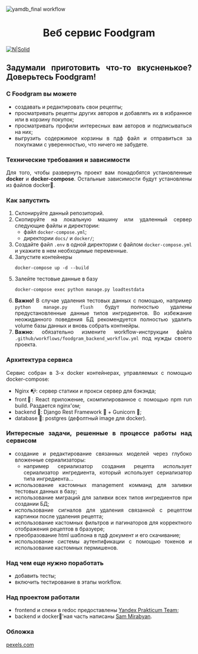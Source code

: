 
![yamdb_final workflow](https://github.com/sammirabyan/foodgram-project-react/actions/workflows/foodgram_backend_workflow.yml/badge.svg)


<div style="text-align: center">

# Веб сервис Foodgram

</div>

<div style="text-align: justify">

[![N|Solid](https://images.pexels.com/photos/3338497/pexels-photo-3338497.jpeg)](https://github.com/SamMirabyan/foodgram-project-react)

## Задумали приготовить что-то вкусненькое? Доверьтесь Foodgram!


### С Foodgram вы можете
- создавать и редактировать свои рецепты;
- просматривать рецепты других авторов и добавлять их в избранное или в корзину покупок;
- просматривать профили интересных вам авторов и подписываться на них;
- выгрузить содержимое корзины в пдф файл и отправиться за покупками с уверенностью, что ничего не забудете.

### Технические требования и зависимости

Для того, чтобы развернуть проект вам понадобятся установленные **docker** и **docker-compose**.
Остальные зависимости будут установлены из файлов docker:whale:.

### Как запустить
1. Склонируйте данный репозиторий.
2. Скопируйте на локальную машину или удаленный сервер следующие файлы и директории:
    - файл ```docker-compose.yml```;
    - директории ```docs/``` и ```docker/```;
3. Создайте файл ```.env``` в одной директории с файлом ```docker-compose.yml``` и укажите в нем необходимые переменные.
4. Запустите контейнеры
    ```
    docker-compose up -d --build
    ```
5. Залейте тестовые данные в базу
    ```
    docker-compose exec python manage.py loadtestdata
    ```
6. **Важно!** В случае удаления тестовых данных с помощью, например ```python manage.py flush``` будут полностью удалены предустановленные данные типов ингредиентов. Во избежание неожиданного поведения БД рекомендуется полностью удалить volume базы данных и вновь собрать контнейры.
7. **Важно**: обязательно измените workflow-инструкции файла `.github/workflows/foodgram_backend_workflow.yml` под нужды своего проекта. 

### Архитектура сервиса
Сервис собран в 3-х docker контейнерах, управляемых с помощью docker-compose:
- Nginx :mailbox_with_no_mail:: сервер статики и прокси сервер для бэкэнда;
- front:dress:: React приложение, скомпилированное с помощью npm run build. Раздается nginx'ом;
- backend :electric_plug:: Django Rest Framework :gun: + Gunicorn :carousel_horse:;
- database :1234:: postgres (дефолтный image для docker).

### Интересные задачи, решенные в процессе работы над сервисом
- создание и редактирование связанных моделей через глубоко вложенные сериализаторы:
    - например сериализатор создания рецепта использует сериализатор ингредиента, который использует сериализатор типа ингредиента...
- использование кастомных management комманд для заливки тестовых данных в базу;
- использование миграций для заливки всех типов ингредиентов при создании БД;
- использование сигналов для удаления связанной с рецептом картинки после удаления рецепта;
- использование кастомных фильтров и пагинаторов для корректного отображения рецептов в бразуере;
- преобразование html шаблона в пдф документ и его скачивание;
- использование системы аутентификации с помощью токенов и использование кастомных пермишенов.

### Над чем еще нужно поработать
- добавить тесты;
- включить тестирование в этапы workflow.

### Над проектом работали
- frontend и спеки в redoc предоставлены [Yandex Prakticum Team](https://github.com/yandex-praktikum);
- backend и docker:whale:'ная часть написаны [Sam Mirabyan](https://sammirabyan.github.io).

### Обложка
[pexels.com](https://www.pexels.com/ru-ru/photo/3338497/)

</div>